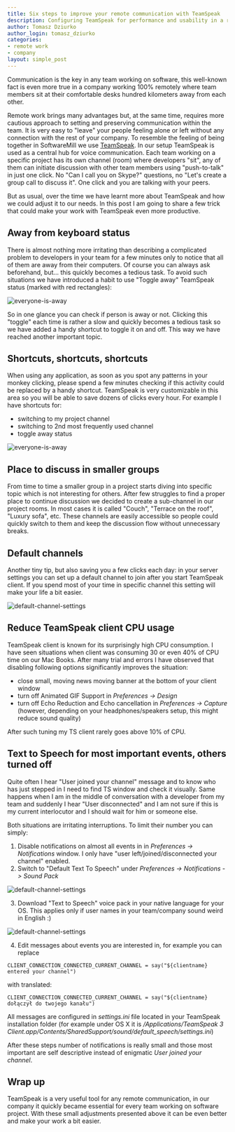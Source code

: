 ```yaml
---
title: Six steps to improve your remote communication with TeamSpeak
description: Configuring TeamSpeak for performance and usability in a remote work environment
author: Tomasz Dziurko
author_login: tomasz_dziurko
categories:
- remote work
- company
layout: simple_post
---
```


Communication is the key in any team working on software, this well-known fact is even more true in a company
working 100% remotely where team members sit at their comfortable desks hundred kilometers away from each other.


Remote work brings many advantages but, at the same time, requires more cautious approach to setting and preserving
communication within the team. It is very easy to "leave" your people feeling alone or left without any connection with the 
rest of your company. To resemble the feeling of being together in SoftwareMill we use [TeamSpeak](https://www.teamspeak.com/). In our setup 
TeamSpeak is used as a central hub for voice communication. Each team working on a specific project has its own
channel (room) where developers "sit", any of them can initiate discussion with other team members using "push-to-talk" in just one click. 
No "Can I call you on Skype?" questions, no "Let's create a group call to discuss it". One click and you are talking with your peers.

But as usual, over the time we have learnt more about TeamSpeak and how we could adjust it to our needs. In this post I am
going to share a few trick that could make your work with TeamSpeak even more productive.


## Away from keyboard status

There is almost nothing more irritating than describing a complicated problem to developers in your team
for a few minutes only to notice that all of them are away from their computers. Of course you can always ask beforehand, but...
this quickly becomes a tedious task. To avoid such situations we have introduced a habit to use "Toggle away" TeamSpeak status 
(marked with red rectangles):

![everyone-is-away](/img/uploads/2016/05/team_speak_away_all.png)

So in one glance you can check if person is away or not. Clicking this "toggle" each time is rather a slow and quickly becomes a tedious task 
so we have added a handy shortcut to toggle it on and off. This way we have reached another important topic.

## Shortcuts, shortcuts, shortcuts

When using any application, as soon as you spot any patterns in your monkey clicking, please spend a few minutes checking if 
this activity could be replaced by a handy shortcut. TeamSpeak is very customizable in this area so you will be able 
to save dozens of clicks every hour. For example I have shortcuts for:

 - switching to my project channel
 - switching to 2nd most frequently used channel
 - toggle away status

![everyone-is-away](/img/uploads/2016/05/team_speak_shortcuts.png)  

## Place to discuss in smaller groups

From time to time a smaller group in a project starts diving into specific topic which is not interesting for others.
After few struggles to find a proper place to continue discussion we decided to create a sub-channel in our project rooms.
In most cases it is called "Couch", "Terrace on the roof", "Luxury sofa", etc. These channels are easily accessible so
people could quickly switch to them and keep the discussion flow without unnecessary breaks.

## Default channels

Another tiny tip, but also saving you a few clicks each day: in your server settings you can set up a default channel
to join after you start TeamSpeak client. If you spend most of your time in specific channel this setting will make your
life a bit easier.

![default-channel-settings](/img/uploads/2016/05/team_speak_default_channel.png)  

## Reduce TeamSpeak client CPU usage

TeamSpeak client is known for its surprisingly high CPU consumption. I have seen situations when client was consuming 30 or
even 40% of CPU time on our Mac Books. After many trial and errors I have observed that disabling following options
significantly improves the situation:

 - close small, moving news moving banner at the bottom of your client window
 - turn off Animated GIF Support in _Preferences -> Design_
 - turn off Echo Reduction and Echo cancellation in _Preferences -> Capture_ (however, depending on your headphones/speakers setup, this might reduce sound quality) 

After such tuning my TS client rarely goes above 10% of CPU.

 
## Text to Speech for most important events, others turned off
 
Quite often I hear "User joined your channel" message and to know who has just stepped in I need to find TS window
and check it visually. Same happens when I am in the middle of conversation with a developer from my team and suddenly
I hear "User disconnected" and I am not sure if this is my current interlocutor and I should wait for him or someone else.

Both situations are irritating interruptions. To limit their number you can simply:

1. Disable notifications on almost all events in in _Preferences -> Notifications_ window. I only have "user left/joined/disconnected your channel" enabled.
2. Switch to "Default Text To Speech" under _Preferences -> Notifications -> Sound Pack_

![default-channel-settings](/img/uploads/2016/05/team_speak_text_to_speech.png)
  
3. Download "Text to Speech" voice pack in your native language for your OS. This applies only if user names in your team/company sound weird in English :)

![default-channel-settings](/img/uploads/2016/05/text_to_speech.png)

4. Edit messages about events you are interested in, for example you can replace

```
CLIENT_CONNECTION_CONNECTED_CURRENT_CHANNEL = say("${clientname} entered your channel")
```
with translated:

```
CLIENT_CONNECTION_CONNECTED_CURRENT_CHANNEL = say("${clientname} dołączył do twojego kanału")
```

All messages are configured in _settings.ini_ file located in your TeamSpeak installation folder (for example under OS X it is 
_/Applications/TeamSpeak 3 Client.app/Contents/SharedSupport/sound/default_speech/settings.ini_)

After these steps number of notifications is really small and those most important are self descriptive instead of enigmatic
_User joined your channel_.

##  Wrap up

TeamSpeak is a very useful tool for any remote communication, in our company it quickly became essential for every team working 
on software project. With these small adjustments presented above it can be even better and make your work a bit easier.